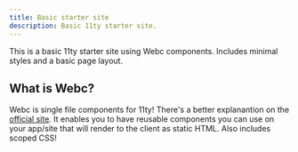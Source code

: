 ```yaml
---
title: Basic starter site
description: Basic 11ty starter site. 
---
```


This is a basic 11ty starter site using Webc components. Includes minimal styles and a basic page layout.

## What is Webc?

Webc is single file components for 11ty! There's a better explanantion on the [official site](https://www.11ty.dev/docs/languages/webc/).
It enables you to have reusable components you can use on your app/site that will render to the client as static HTML. 
Also includes scoped CSS!
